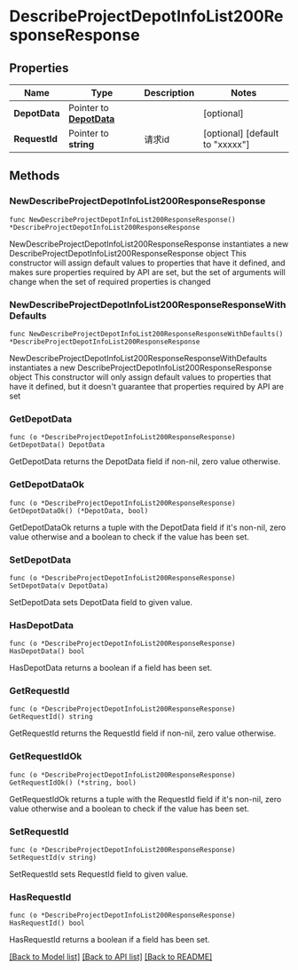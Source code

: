 # DescribeProjectDepotInfoList200ResponseResponse

## Properties

Name | Type | Description | Notes
------------ | ------------- | ------------- | -------------
**DepotData** | Pointer to [**DepotData**](DepotData.md) |  | [optional] 
**RequestId** | Pointer to **string** | 请求id | [optional] [default to "xxxxx"]

## Methods

### NewDescribeProjectDepotInfoList200ResponseResponse

`func NewDescribeProjectDepotInfoList200ResponseResponse() *DescribeProjectDepotInfoList200ResponseResponse`

NewDescribeProjectDepotInfoList200ResponseResponse instantiates a new DescribeProjectDepotInfoList200ResponseResponse object
This constructor will assign default values to properties that have it defined,
and makes sure properties required by API are set, but the set of arguments
will change when the set of required properties is changed

### NewDescribeProjectDepotInfoList200ResponseResponseWithDefaults

`func NewDescribeProjectDepotInfoList200ResponseResponseWithDefaults() *DescribeProjectDepotInfoList200ResponseResponse`

NewDescribeProjectDepotInfoList200ResponseResponseWithDefaults instantiates a new DescribeProjectDepotInfoList200ResponseResponse object
This constructor will only assign default values to properties that have it defined,
but it doesn't guarantee that properties required by API are set

### GetDepotData

`func (o *DescribeProjectDepotInfoList200ResponseResponse) GetDepotData() DepotData`

GetDepotData returns the DepotData field if non-nil, zero value otherwise.

### GetDepotDataOk

`func (o *DescribeProjectDepotInfoList200ResponseResponse) GetDepotDataOk() (*DepotData, bool)`

GetDepotDataOk returns a tuple with the DepotData field if it's non-nil, zero value otherwise
and a boolean to check if the value has been set.

### SetDepotData

`func (o *DescribeProjectDepotInfoList200ResponseResponse) SetDepotData(v DepotData)`

SetDepotData sets DepotData field to given value.

### HasDepotData

`func (o *DescribeProjectDepotInfoList200ResponseResponse) HasDepotData() bool`

HasDepotData returns a boolean if a field has been set.

### GetRequestId

`func (o *DescribeProjectDepotInfoList200ResponseResponse) GetRequestId() string`

GetRequestId returns the RequestId field if non-nil, zero value otherwise.

### GetRequestIdOk

`func (o *DescribeProjectDepotInfoList200ResponseResponse) GetRequestIdOk() (*string, bool)`

GetRequestIdOk returns a tuple with the RequestId field if it's non-nil, zero value otherwise
and a boolean to check if the value has been set.

### SetRequestId

`func (o *DescribeProjectDepotInfoList200ResponseResponse) SetRequestId(v string)`

SetRequestId sets RequestId field to given value.

### HasRequestId

`func (o *DescribeProjectDepotInfoList200ResponseResponse) HasRequestId() bool`

HasRequestId returns a boolean if a field has been set.


[[Back to Model list]](../README.md#documentation-for-models) [[Back to API list]](../README.md#documentation-for-api-endpoints) [[Back to README]](../README.md)


